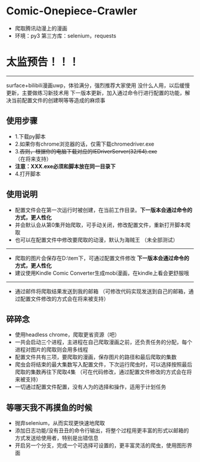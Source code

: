 # Comic-Onepiece-Crawler
- 爬取腾讯动漫上的漫画
- 环境：py3    第三方库：selenium，requests

# 太监预告！！！
***
  surface+bilibili漫画uwp，体验满分，强烈推荐大家使用
  没什么人用，以后缓慢更新，主要做练习新技术用
  下一版本更新，加入通过命令行进行配置的功能，解决当前配置文件的创建啊等等造成的麻烦事

## 使用步骤
- 1.下载py脚本
- 2.如果你有chrome浏览器的话，仅需下载chromedriver.exe
- 3.~~否则，根据你的电脑下载对应的IEDriverServer(32/64).exe~~ （在将来支持）
- **注意：XXX.exe必须和脚本放在同一目录下**
- 4.打开脚本

## 使用说明
- 配置文件会在第一次运行时被创建，在当前工作目录。**下一版本会通过命令的方式，更人性化**
- 并会默认会从第0集开始爬取，可手动关闭，修改配置文件，重新打开脚本爬取
- 也可以在配置文件中修改要爬取的动漫，默认为海贼王   （未全部测试）
***
- 爬取的图片会保存在D:\tem下，可通过配置文件修改 **下一版本会通过命令的方式，更人性化**
- 建议使用Kindle Comic Converter生成mobi漫画，在kindle上看会更舒服哦
***
- 通过邮件将爬取结果发送到我的邮箱 （可修改代码实现发送到自己的邮箱，通过配置文件修改的方式会在将来被支持）

## 碎碎念
- 使用headless chrome，爬取更省资源（吧）
- 一共会启动三个进程，主进程在自己爬取漫画之前，还负责任务的分配，每个进程对图片的爬取则会用多线程
- 配置文件共有三项，要爬取的漫画，保存图片的路径和最后爬取的集数
- 爬虫会将结束的最大集数写入配置文件，下次运行爬虫时，可以选择按照最后爬取的集数再往下爬取4集  （可在代码修改，通过配置文件修改的方式会在将来被支持）
- 一切通过配置文件配置，没有人为的选择和操作，适用于计划任务

## 等哪天我不再摸鱼的时候
- 抛弃selenium，从而实现更快速地爬取
- 添加日志功能/没有丑丑的命令行输出，将整个过程用更丰富的形式以邮箱的方式发送给使用者，特别是出错信息
- 开启另一个分支，完成一个可选择可设置的，更丰富灵活的爬虫，使用图形界面
